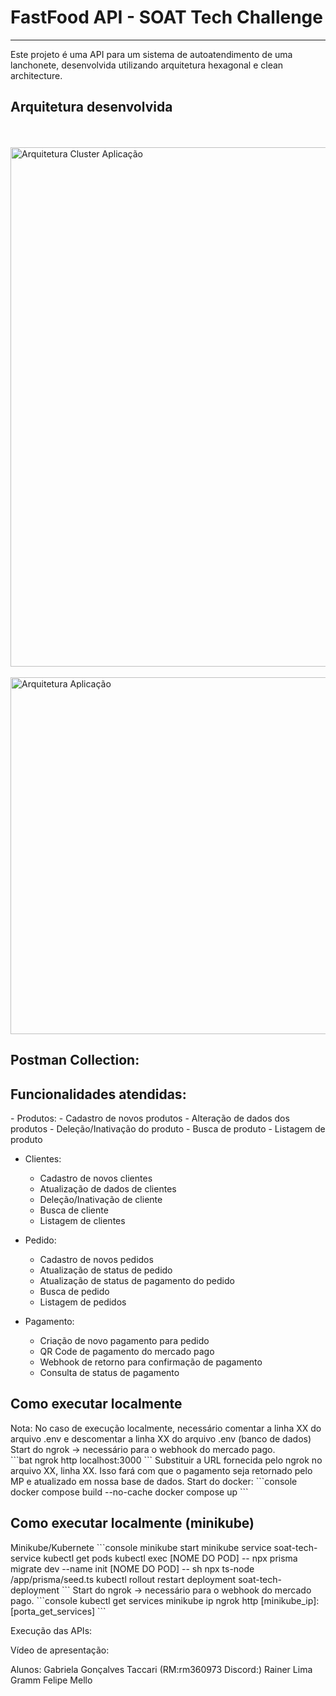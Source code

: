 # FastFood API - SOAT Tech Challenge
<hr>
Este projeto é uma API para um sistema de autoatendimento de uma lanchonete, desenvolvida utilizando arquitetura hexagonal e clean architecture.
<br>
<h2>Arquitetura desenvolvida</h2>
<br><br>
<img align="center" width="821" height="831" alt="Arquitetura Cluster Aplicação" src="https://github.com/user-attachments/assets/10df2e49-5607-4cf1-b8c8-6cba4c3f16db" />
<br><br>
<img align="center" width="761" height="571" alt="Arquitetura Aplicação" src="https://github.com/user-attachments/assets/b3072f35-9d00-493e-a2e7-7ddfcaf5a6a9" />

<h2>Postman Collection:</h2>

<h2>Funcionalidades atendidas:</h2>
- Produtos:
    - Cadastro de novos produtos
    - Alteração de dados dos produtos
    - Deleção/Inativação do produto
    - Busca de produto
    - Listagem de produto
      
- Clientes:
    - Cadastro de novos clientes
    - Atualização de dados de clientes
    - Deleção/Inativação de cliente
    - Busca de cliente
    - Listagem de clientes
 
- Pedido:
    - Cadastro de novos pedidos
    - Atualização de status de pedido
    - Atualização de status de pagamento do pedido
    - Busca de pedido
    - Listagem de pedidos
 
- Pagamento:
    - Criação de novo pagamento para pedido
    - QR Code de pagamento do mercado pago
    - Webhook de retorno para confirmação de pagamento
    - Consulta de status de pagamento
  
<h2>Como executar localmente</h2>
Nota: No caso de execução localmente, necessário comentar a linha XX do arquivo .env e descomentar a linha XX do arquivo .env (banco de dados)<br/>
Start do ngrok -> necessário para o webhook do mercado pago.<br/>
```bat
ngrok http localhost:3000
```
Substituir a URL fornecida pelo ngrok no arquivo XX, linha XX. Isso fará com que o pagamento seja retornado pelo MP e atualizado em nossa base de dados.
Start do docker:
```console
docker compose build --no-cache
docker compose up
```

<h2>Como executar localmente (minikube)</h2>
Minikube/Kubernete
```console
minikube start
minikube service soat-tech-service
kubectl get pods
kubectl exec
[NOME DO POD] -- npx prisma migrate dev --name init
[NOME DO POD] -- sh
npx ts-node /app/prisma/seed.ts
kubectl rollout restart deployment soat-tech-deployment
```
Start do ngrok -> necessário para o webhook do mercado pago.
```console
kubectl get services
minikube ip
ngrok http [minikube_ip]:[porta_get_services]
```

Execução das APIs:

Vídeo de apresentação:


Alunos:
Gabriela Gonçalves Taccari (RM:rm360973 Discord:)
Rainer Lima Gramm
Felipe Mello 
